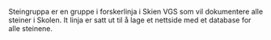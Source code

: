 Steingruppa er en gruppe i forskerlinja i Skien VGS som vil dokumentere alle steiner i Skolen. 
It linja er satt ut til å lage et nettside med et database for alle steinene.

